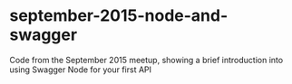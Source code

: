 # september-2015-node-and-swagger
Code from the September 2015 meetup, showing a brief introduction into using Swagger Node for your first API
